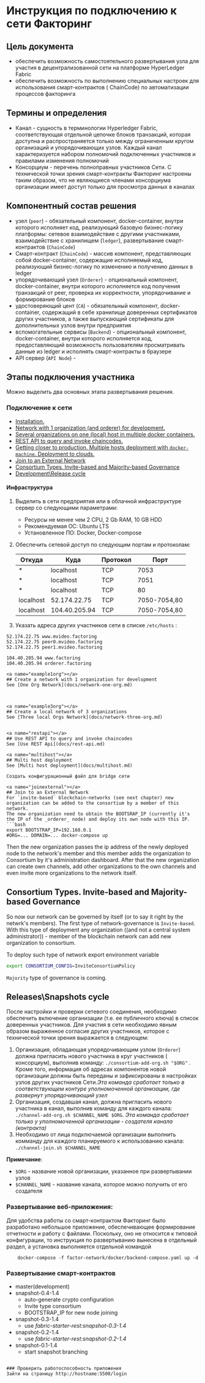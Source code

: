 # Инструкция по подключению к сети Факторинг

## Цель документа

* обеспечить возможность самостоятельного развертывания узла для участия в децентрализованной сети на платформе HyperLedger Fabric
* обеспечить возможность по выполнению специальных настроек для использования смарт-контрактов ( ChainCode) по автоматизации процессов факторинга

## Термины и определения

* Канал - сущность в терминологии Hyperledger Fabric, соответствующая отдельной цепочке блоков транзакций, которая доступна и распространяется только между ограниченным кругом организаций и упорядочивающих узлов. Каждый канал характеризуется набором полномочий подключенных участников и правилами изменения полномочий
* Консорциум - перечень полноправных участников Сети. С технической точки зрения смарт-контракты Факторинг настроены таким образом, что не являющиеся членами консорциума организации имеет доступ только для просмотра данных в каналах

## Компонентный состав решения

* узел (`peer`) - обязательный компонент, docker-container, внутри которого исполняет код, реализующий базовую бизнес-логику платформы: сетевое взаимодействие с другими участниками, взаимодействие с хранилищем (`ledger`), развертывание смарт-контрактов (`ChainCode`)
* Смарт-контракт (`ChainCode`) - массив компонент, представляющих собой docker-container, содержащие исполняемый код, реализующий бизнес-логику по изменению и получению данных в ledger
* упорядочивающий узел (`Orderer`) - опциональный компонент, docker-container, внутри которого исполняется код получения транзакций от peer, проверка их корректности, упорядочивание и формирование блоков
* удостоверяющий цент (`CA`) - обязательный компонент, docker-container, содержащий в себе хранилище доверенных сертификатов других участников, а также выпускающий сертификаты для дополнительных узлов внутри предприятия
* вспомогательные сервисы (`Backend`) - опциональный компонент, docker-container, внутри которого исполняется код, предоставляющий возможность пользователям просматривать данные из ledger и исполнять смарт-контракты в браузере
* API сервер (`API Node`) -

## Этапы подключения участника

Можно выделить два основных этапа развертывания решения.

### Подключение к сети

- [Installation.](#install)
- [Network with 1 organization (and orderer) for development.](#example1org)
- [Several organizations on one (local) host in multiple docker containers.](#example3org)
- [REST API to query and invoke chaincodes.](#restapi)
- [Getting closer to production. Multiple hosts deployment with `docker-machine`. Deployment to clouds.](#multihost)
- [Join to an External Network](#joinexternal)
- [Consortium Types. Invite-based and Majority-based Governance](#consortiumtypes)
- [Development\Release cycle](#releasecycle)

#### Инфраструктура

1. Выделить в сети предприятия или в облачной инфраструктуре сервер со следующими параметрами:
    * Ресурсы не менее чем 2 CPU, 2 Gb RAM, 10 GB HDD
    * Рекомендуемая ОС: Ubuntu LTS
    * Установленное ПО: Docker, Docker-compose

2. Обеспечить сетевой доступ по следующим портам и протоколам:

    |Откуда|Куда|Протокол|Порт|
    |--|--|--|--|
    |*|localhost|TCP|7053|
    |*|localhost|TCP|7051|
    |*|localhost|TCP|80|
    |localhost|52.174.22.75|TCP|7050-7054,80|
    |localhost|104.40.205.94|TCP|7050-7054,80|

3. Указать адреса других участников сети в списке `/etc/hosts` :

```
52.174.22.75 www.mvideo.factoring
52.174.22.75 peer0.mvideo.factoring
52.174.22.75 peer1.mvideo.factoring

104.40.205.94 www.factoring
104.40.205.94 orderer.factoring

<a name="example1org"></a>
## Create a network with 1 organization for development
See [One Org Network](docs/network-one-org.md)



<a name="example3org"></a>
## Create a local network of 3 organizations
See [Three local Orgs Network](docs/network-three-org.md)


<a name="restapi"></a>
## Use REST API to query and invoke chaincodes
See [Use REST Api](docs/rest-api.md)

<a name="multihost"></a>
## Multi host deployment
See [Multi host deployment](docs/multihost.md)

Создать конфигурационный файл для bridge сети

<a name="joinexternal"></a>
## Join to an External Network
For `invite-based` blockchain-networks (see next chapter) new organization can be added to the consortium by a member of this network.
The new organization need to obtain the BOOTSRAP_IP (currently it's the IP of the _orderer_ node) and deploy its own node with this IP.  
```bash
export BOOTSTRAP_IP=192.168.0.1
#ORG=... DOMAIN=... docker-compose up
```
Then the new organization passes the ip address of the newly deployed node to the network's member and this member adds the organization to Consortium by it's administration dashboard.
After that the new organization can create own channels, add other organizations to the own channels and even invite more organizations to the network itself.     

<a name="consortiumtypes"></a>
## Consortium Types. Invite-based and Majority-based Governance

So now our network can be governed by itself (or to say it right by the netwrk's members). 
The first type of network-governance is `Invite-based`. With this type of deployment 
any organization ((and not a central system administrator)) - member of the blockchain network can add new organization to consortium.

To deploy such type of network export environment variable
```bash
export CONSORTIUM_CONFIG=InviteConsortiumPolicy
``` 

`Majority` type of governance is coming.       


<a name="releasecycle"></a>
## Releases\Snapshots cycle

 После настройки и проверки сетевого соединения, необходимо обеспечить включение организации (т.е. ее публичного ключа) в список доверенных участников. Для участия в сети необходимо явным образом  выраженное согласие других участников, которое с технической точки зрения выражается в следующем:

 1. Организация, обладающая упорядочивающим узлом (`Orderer`) должна пригласить нового участника в круг участников ( консорциум), выполнив команду: `./consortium-add-org.sh "$ORG"` . Кроме того, информация об адресах компонентов новой организации должны быть переданы и зафиксированы в настройках узлов других участников Сети.*Эта команда сработает только в соответствующем контуре уполномоченной организации, где развернут упорядочивающий узел*
 2. Организация, создавшая канал, должна пригласить нового участника в канал, выполнив команду для каждого канала: `./channel-add-org.sh $CHANNEL_NAME $ORG`. *Эта команда сработает только у уполномоченной организации - создателя канала (контракта)*
 3. Необходимо от лица подключаемой организации выполнить комманду для каждого планируемого к использованию канала: `./channel-join.sh $CHANNEL_NAME `  

 **Примечание**:

* `$ORG` - название новой организации, указанное при развертывании узлов
* `$CHANNEL_NAME` - название канала, которое можно получить от его создателя

### Развертывание веб-приложения:
Для удобства работы со смарт-контрактом Факторинг было разработано небольшое приложение, обеспечивающее формирование отчетности и работу с файлами. Поскольку, оно не относится к типовой конфигурации, то инструкция по развертыванию вынесена в отдельный раздел, а установка выполняется отдельной командой

        docker-compose -f factor-network/docker/backend-compose.yaml up -d
### Развертывание смарт-контрактов

- master(development)
- snapshot-0.4-1.4
    - auto-generate crypto configuration
    - Invite type consortium
    - BOOTSTRAP_IP for new node joining
- snapshot-0.3-1.4
    - use _fabric-starter-rest:snapshot-0.3-1.4_
- snapshot-0.2-1.4
    - use _fabric-starter-rest:snapshot-0.2-1.4_
- snapshot-0.1-1.4
    - start snapshot branching

```

### Проверить работоспособность приложения
Зайти на страницу http://hostname:5500/login